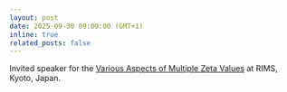 ```yaml
---
layout: post
date: 2025-09-30 09:00:00 (GMT+1)
inline: true
related_posts: false
---
```


Invited speaker for the [Various Aspects of Multiple Zeta Values](https://sites.google.com/view/rimsmzv2025/home) at RIMS, Kyoto, Japan.
